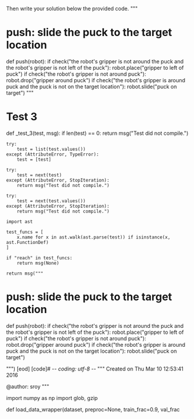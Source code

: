 

Then write your solution below the provided code.
"""

# push: slide the puck to the target location
def push(robot):
    if check("the robot's gripper is not around the puck and the robot's gripper is not left of the puck"):
        robot.place("gripper to left of puck")
    if check("the robot's gripper is not around puck"):
        robot.drop("gripper around puck")
    if check("the robot's gripper is around puck and the puck is not on the target location"):
        robot.slide("puck on target")
"""

# Test 3
def _test_3(test, msg):
    if len(test) == 0:
        return msg("Test did not compile.")

    try:
        test = list(test.values())
    except (AttributeError, TypeError):
        test = [test]

    try:
        test = next(test)
    except (AttributeError, StopIteration):
        return msg("Test did not compile.")

    try:
        test = next(test.values())
    except (AttributeError, StopIteration):
        return msg("Test did not compile.")

    import ast

    test_funcs = [
        x.name for x in ast.walk(ast.parse(test)) if isinstance(x, ast.FunctionDef)
    ]

    if "reach" in test_funcs:
        return msg(None)

    return msg("""
# push: slide the puck to the target location
def push(robot):
    if check("the robot's gripper is not around the puck and the robot's gripper is not left of the puck"):
        robot.place("gripper to left of puck")
    if check("the robot's gripper is not around puck"):
        robot.drop("gripper around puck")
    if check("the robot's gripper is around puck and the puck is not on the target location"):
        robot.slide("puck on target")

""")
[eod] [code]# -*- coding: utf-8 -*-
"""
Created on Thu Mar 10 12:53:41 2016

@author: sroy
"""


import numpy as np
import glob, gzip


def load_data_wrapper(dataset, preproc=None, train_frac=0.9, val_frac